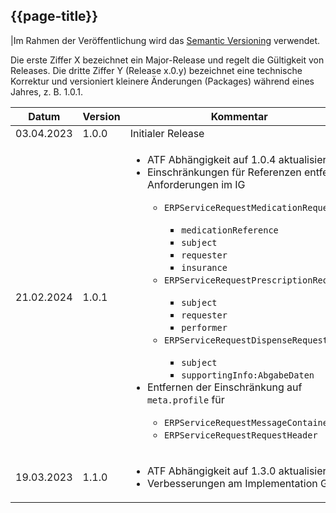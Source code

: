 ## {{page-title}}

|Im Rahmen der Veröffentlichung wird das [Semantic Versioning](https://semver.org/lang/de/) verwendet.

Die erste Ziffer X bezeichnet ein Major-Release und regelt die Gültigkeit von Releases. Die dritte Ziffer Y (Release x.0.y) bezeichnet eine technische Korrektur und versioniert kleinere Änderungen (Packages) während eines Jahres, z. B. 1.0.1.

| Datum | Version | Kommentar |
|---|---|---|
|03.04.2023| 1.0.0 | Initialer Release |
| 21.02.2024 | 1.0.1 | <ul><li>ATF Abhängigkeit auf 1.0.4 aktualisiert</li><li>Einschränkungen für Referenzen entfernt, Anforderungen im IG</li><ul><li>`ERPServiceRequestMedicationRequest`</li><ul><li>`medicationReference`</li><li>`subject`</li><li>`requester`</li><li>`insurance`</li></ul><li>`ERPServiceRequestPrescriptionRequest`</li><ul><li>`subject`</li><li>`requester`</li><li>`performer`</li></ul><li>`ERPServiceRequestDispenseRequest`</li><ul><li>`subject`</li><li>`supportingInfo:AbgabeDaten`</li></ul></ul><li>Entfernen der Einschränkung auf `meta.profile` für</li><ul><li>`ERPServiceRequestMessageContainer`</li><li>`ERPServiceRequestRequestHeader`</li></ul></ul> |
|19.03.2023| 1.1.0 | <ul><li>ATF Abhängigkeit auf 1.3.0 aktualisiert</li><li>Verbesserungen am Implementation Guide</li></ul> |
